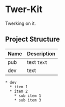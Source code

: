 Twer-Kit
=======

Twerking on it.


Project Structure
-----------------
|Name | Description
|---|---
|pub | text `text`
|dev | text

```
* dev
  * item 1
  * item 2
    * sub item 1
    * sub item 3
```